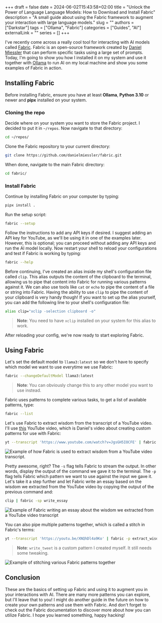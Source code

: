 +++ 
draft = false
date = 2024-06-02T15:43:58+02:00
title = "Unlock the Power of Language Language Models: How to Download and Install Fabric"
description = "A small guide about using the Fabric framework to augment your interaction with large language models."
slug = ""
authors = ["Darkstar"]
tags = ["Ollama", "Fabric"]
categories = ["Guides", "AI"]
externalLink = ""
series = []
+++

I've recently come across a really cool tool for interacting with AI models called [Fabric](https://github.com/danielmiessler/fabric). Fabric is an open-source framework created by [Daniel Miessler](https://github.com/danielmiessler/) that can perform specific tasks using a large set of prompts. Today, I'm going to show you how I installed it on my system and use it together with [Ollama](https://ollama.com/) to run AI on my local machine and show you some examples of Fabric in action.

## Installing Fabric

Before installing Fabric, ensure you have at least **Ollama**, **Python 3.10** or newer and **pipx** installed on your system.

### Cloning the repo

Decide where on your system you want to store the Fabric project. I decided to put it in `~/repos`. Now navigate to that directory:

```bash
cd ~/repos/
```

Clone the Fabric repository to your current directory:

```bash
git clone https://github.com/danielmiessler/fabric.git
```

When done, navigate to the main Fabric directory:

```bash
cd fabric/
```

### Install Fabric

Continue by installing Fabric on your computer by typing:

```bash
pipx install .
```

Run the setup script:

```bash
fabric --setup
```

Follow the instructions to add any API keys if desired. I suggest adding an API key for YouTube, as we'll be using it in one of the examples later. However, this is optional; you can proceed without adding any API keys and run the AI model locally. Now restart your shell to reload your configurations and test if Fabric is working by typing:

```bash
fabric --help
```

Before continuing, I've created an alias inside my shell's configuration file called `clip`. This alias outputs the content of the clipboard to the terminal, allowing us to pipe that content into Fabric for running various patterns against it. We can also use tools like `cat` or `echo` to pipe the content of a file or string into Fabric. Having the ability to use `clip` to pipe the content of your clipboard is very handy though! If you want to set up the alias yourself, you can add the following line to your shell's configuration file:

```bash
alias clip="xclip -selection clipboard -o"
```

> **Note**: You need to have `xclip` installed on your system for this alias to work.

After reloading your config, we're now ready to start exploring Fabric.

## Using Fabric

Let's set the default model to `llama3:latest` so we don't have to specify which model we want to use everytime we use Fabric:

```bash
fabric --changeDefaultModel llama3:latest
```

> **Note**: You can obviously change this to any other model you want to use instead.

Fabric uses patterns to complete various tasks, to get a list of available patterns, type:

```bash
fabric --list
```

Let's use Fabric to extract wisdom from the transcript of a YouTube video. I'll use [this](https://www.youtube.com/watch?v=JgsGH5IOCFE) YouTube video, which is Daniel's video about creating custom patterns for use with Fabric:

```bash
yt --transcript 'https://www.youtube.com/watch?v=JgsGH5IOCFE' | fabric -sp extract_wisdom
```

![Example of how Fabric is used to extract wisdom from a YouTube video transcript.](/darkstar-blog/images/fabric_guide/extract_wisdom.png)

Pretty awesome, right? The ```-s``` flag tells Fabric to stream the output. In other words, display the output of the command we gave it to the terminal. The ```-p``` flag tells Fabric which pattern we want to use against the input we gave it. Let's take it a step further and let Fabric write an essay based on the wisdom we extracted from the YouTube video by copying the output of the previous command and:

```bash
clip | fabric -sp write_essay
```

![Example of Fabric writing an essay about the wisdom we extracted from a YouTube video transcript](/darkstar-blog/images/fabric_guide/write_essay.png)

You can also pipe multiple patterns together, which is called a stitch in Fabric's terms:

```bash
yt --transcript 'https://youtu.be/XNQhDl4a9Ko' | fabric -p extract_wisdom_agents | fabric -sp write_tweet
```

> **Note**: `write_tweet` is a custom pattern I created myself. It still needs some tweaking.

![Example of stitching various Fabric patterns together](/darkstar-blog/images/fabric_guide/stitching.png)

## Conclusion

These are the basics of setting up Fabric and using it to augment you in your interactions with AI. There are many more patterns you can explore, but I'll leave that to you! I might do another guide in the future on how to create your own patterns and use them with Fabric. And don't forget to check out the Fabric documentation to discover more about how you can utilize Fabric. I hope you learned something, happy hacking!
